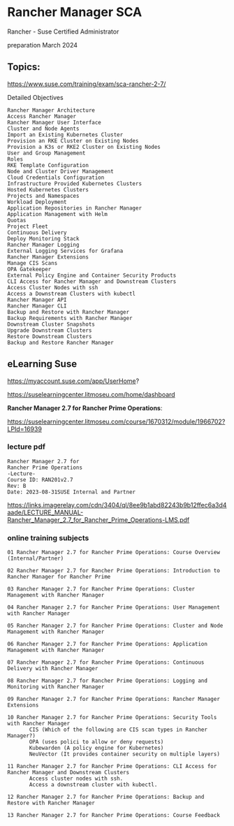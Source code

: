 # Rancher Manager SCA 

Rancher - Suse Certified Administrator

preparation March 2024




## Topics:

https://www.suse.com/training/exam/sca-rancher-2-7/



Detailed Objectives

    Rancher Manager Architecture 
    Access Rancher Manager 
    Rancher Manager User Interface 
    Cluster and Node Agents 
    Import an Existing Kubernetes Cluster 
    Provision an RKE Cluster on Existing Nodes 
    Provision a K3s or RKE2 Cluster on Existing Nodes 
    User and Group Management 
    Roles 
    RKE Template Configuration 
    Node and Cluster Driver Management 
    Cloud Credentials Configuration 
    Infrastructure Provided Kubernetes Clusters 
    Hosted Kubernetes Clusters  
    Projects and Namespaces 
    Workload Deployment 
    Application Repositories in Rancher Manager 
    Application Management with Helm 
    Quotas 
    Project Fleet 
    Continuous Delivery 
    Deploy Monitoring Stack 
    Rancher Manager Logging 
    External Logging Services for Grafana 
    Rancher Manager Extensions  
    Manage CIS Scans 
    OPA Gatekeeper 
    External Policy Engine and Container Security Products  
    CLI Access for Rancher Manager and Downstream Clusters  
    Access Cluster Nodes with ssh 
    Access a Downstream Clusters with kubectl 
    Rancher Manager API 
    Rancher Manager CLI 
    Backup and Restore with Rancher Manager  
    Backup Requirements with Rancher Manager 
    Downstream Cluster Snapshots 
    Upgrade Downstream Clusters 
    Restore Downstream Clusters 
    Backup and Restore Rancher Manager  


## eLearning Suse



https://myaccount.suse.com/app/UserHome?

https://suselearningcenter.litmoseu.com/home/dashboard


**Rancher Manager 2.7 for Rancher Prime Operations**:

https://suselearningcenter.litmoseu.com/course/1670312/module/1966702?LPId=16939



### lecture pdf

```
Rancher Manager 2.7 for
Rancher Prime Operations
-Lecture-
Course ID: RAN201v2.7
Rev: B
Date: 2023-08-31SUSE Internal and Partner
```

https://links.imagerelay.com/cdn/3404/ql/8ee9b1abd82243b9b12ffec6a3d4aade/LECTURE_MANUAL-Rancher_Manager_2.7_for_Rancher_Prime_Operations-LMS.pdf


### online training subjects

	01 Rancher Manager 2.7 for Rancher Prime Operations: Course Overview (Internal/Partner)
	
	02 Rancher Manager 2.7 for Rancher Prime Operations: Introduction to Rancher Manager for Rancher Prime
	
	03 Rancher Manager 2.7 for Rancher Prime Operations: Cluster Management with Rancher Manager
	
	04 Rancher Manager 2.7 for Rancher Prime Operations: User Management with Rancher Manager
	
	05 Rancher Manager 2.7 for Rancher Prime Operations: Cluster and Node Management with Rancher Manager
	
	06 Rancher Manager 2.7 for Rancher Prime Operations: Application Management with Rancher Manager
	
	07 Rancher Manager 2.7 for Rancher Prime Operations: Continuous Delivery with Rancher Manager
	
	08 Rancher Manager 2.7 for Rancher Prime Operations: Logging and Monitoring with Rancher Manager
	
	09 Rancher Manager 2.7 for Rancher Prime Operations: Rancher Manager Extensions
	
	10 Rancher Manager 2.7 for Rancher Prime Operations: Security Tools with Rancher Manager
           CIS (Which of the following are CIS scan types in Rancher Manager?)
           OPA (uses polici to allow or deny requests)
           Kubewarden (A policy engine for Kubernetes)
           NeuVector (It provides container security on multiple layers) 
	
	11 Rancher Manager 2.7 for Rancher Prime Operations: CLI Access for Rancher Manager and Downstream Clusters
           Access cluster nodes with ssh.
           Access a downstream cluster with kubectl.	

	12 Rancher Manager 2.7 for Rancher Prime Operations: Backup and Restore with Rancher Manager
	
	13 Rancher Manager 2.7 for Rancher Prime Operations: Course Feedback
	


